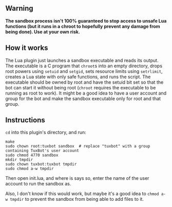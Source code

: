## Warning

**The sandbox process isn't 100% guaranteed to stop access to unsafe Lua functions (but it runs in a chroot to hopefully prevent any damage from being done). Use at your own risk.**

## How it works

The Lua plugin just launches a sandbox executable and reads its output. The executable is a C program that `chroot`s into an empty directory, drops root powers using `setuid` and `setgid`, sets resource limits using `setrlimit`, creates a Lua state with only safe functions, and runs the script. The executable should be owned by root and have the setuid bit set so that the bot can start it without being root (`chroot` requires the executable to be running as root to work). It might be a good idea to have a user account and group for the bot and make the sandbox executable only for root and that group.

## Instructions

`cd` into this plugin's directory, and run:

    make
    sudo chown root:tuxbot sandbox  # replace "tuxbot" with a group containing TuxBot's user account
    sudo chmod 4770 sandbox
    mkdir tmpdir
    sudo chown tuxbot:tuxbot tmpdir
    sudo chmod a-w tmpdir

Then open init.lua, and where is says so, enter the name of the user account to run the sandbox as.

Also, I don't know if this would work, but maybe it's a good idea to `chmod a-w tmpdir` to prevent the sandbox from being able to add files to it.


